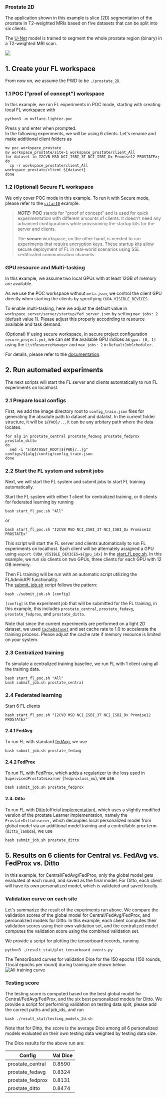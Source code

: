 ### Prostate 2D
The application shown in this example is slice (2D) segmentation of the prostate in T2-weighted MRIs based on five datasets that can be split into six clients.

The [U-Net](https://arxiv.org/abs/1505.04597) model is trained to segment the whole prostate region (binary) in a T2-weighted MRI scan. 

![](./figs/Prostate2D.png)

## 1. Create your FL workspace 
From now on, we assume the PWD to be `./prostate_2D`.

### 1.1 POC ("proof of concept") workspace
In this example, we run FL experiments in POC mode, starting with creating local FL workspace with

```
python3 -m nvflare.lighter.poc
```

Press y and enter when prompted.   
In the following experiments, we will be using 6 clients. Let's rename and make additional client folders as

```
mv poc workspace_prostate
mv workspace_prostate/site-1 workspace_prostate/client_All
for dataset in I2CVB MSD NCI_ISBI_3T NCI_ISBI_Dx Promise12 PROSTATEx; do
  cp -r workspace_prostate/client_All workspace_prostate/client_${dataset}
done
```

### 1.2 (Optional) Secure FL workspace
We only cover POC mode in this example. To run it with Secure mode, please refer to the [`cifar10`](../cifar10) example.
> **_NOTE:_** **POC** stands for "proof of concept" and is used for quick experimentation 
> with different amounts of clients.
> It doesn't need any advanced configurations while provisioning the startup kits for the server and clients. 
>
> The **secure** workspace, on the other hand, is needed to run experiments that require encryption keys. These startup kits allow secure deployment of FL in real-world scenarios 
> using SSL certificated communication channels.

### GPU resource and Multi-tasking
In this example, we assume two local GPUs with at least 12GB of memory are available. 

As we use the POC workspace without `meta.json`, we control the client GPU directly when starting the clients by specifying `CUDA_VISIBLE_DEVICES`. 

To enable multi-tasking, here we adjust the default value in `workspace_server/server/startup/fed_server.json` by setting `max_jobs: 2` (defualt value 1). Please adjust this properly accodrding to resource available and task demand. 

(Optional) If using secure workspace, in secure project configuration `secure_project.yml`, we can set the available GPU indices as `gpu: [0, 1]` using the `ListResourceManager` and `max_jobs: 2` in `DefaultJobScheduler`.

For details, please refer to the [documentation](https://nvflare.readthedocs.io/en/dev-2.1/user_guide/job.html).

## 2. Run automated experiments
The next scripts will start the FL server and clients automatically to run FL experiments on localhost.
### 2.1 Prepare local configs
First, we add the image directory root to `config_train.json` files for generating the absolute path to dataset and datalist. In the current folder structure, it will be `${PWD}/..`, it can be any arbitary path where the data locates.  
```
for alg in prostate_central prostate_fedavg prostate_fedprox prostate_ditto
do
  sed -i "s|DATASET_ROOT|${PWD}/..|g" configs/${alg}/config/config_train.json
done
```
### 2.2 Start the FL system and submit jobs
Next, we will start the FL system and submit jobs to start FL training automatically.

Start the FL system with either 1 client for centralized training, or 6 clients for federated learning by running
```
bash start_fl_poc.sh "All"
```
or
```
bash start_fl_poc.sh "I2CVB MSD NCI_ISBI_3T NCI_ISBI_Dx Promise12 PROSTATEx"
```
This script will start the FL server and clients automatically to run FL experiments on localhost. 
Each client will be alternately assigned a GPU using `export CUDA_VISIBLE_DEVICES=${gpu_idx}` in the [start_fl_poc.sh](./start_fl_poc.sh). 
In this example, we run six clients on two GPUs, three clients for each GPU with 12 GB memory.  

Then FL training will be run with an automatic script utilizing the FLAdminAPI functionality.    
The [submit_job.sh](./submit_job.sh) script follows the pattern:
```
bash ./submit_job.sh [config]
```
`[config]` is the experiment job that will be submitted for the FL training, in this example, this includes `prostate_central`, `prostate_fedavg`, `prostate_fedprox`, and `prostate_ditto`.  

Note that since the current experiments are performed on a light 2D dataset, we used [`CacheDataset`](https://docs.monai.io/en/stable/data.html#cachedataset) and set cache rate to 1.0 to accelerate the training process. Please adjust the cache rate if memory resource is limited on your system.

### 2.3 Centralized training
To simulate a centralized training baseline, we run FL with 1 client using all the training data. 
```
bash start_fl_poc.sh "All"
bash submit_job.sh prostate_central
```
### 2.4 Federated learning
Start 6 FL clients
```
bash start_fl_poc.sh "I2CVB MSD NCI_ISBI_3T NCI_ISBI_Dx Promise12 PROSTATEx"
```
#### 2.4.1 FedAvg 
To run FL with standard [fedAvg](https://arxiv.org/abs/1602.05629), we use
```
bash submit_job.sh prostate_fedavg
```
#### 2.4.2 FedProx 
To run FL with [FedProx](https://arxiv.org/abs/1812.06127), which adds a regularizer to the loss used in `SupervisedProstateLearner` (`fedproxloss_mu`), we use
```
bash submit_job.sh prostate_fedprox 
```
#### 2.4. Ditto 
To run FL with [Ditto](https://arxiv.org/abs/2012.04221)(official [implementation](https://github.com/litian96/ditto)), which uses a slightly modified version of the prostate Learner implementation, namely the `ProstateDittoLearner`, which decouples local personalized model from global model via an additional model training and a controllable prox term (`ditto_lambda`), we use
```
bash submit_job.sh prostate_ditto
```

## 5. Results on 6 clients for Central vs. FedAvg vs. FedProx vs. Ditto
In this example, for Central/FedAvg/FedProx, only the global model gets evaluated at each round, and saved as the final model. For Ditto, each client will have its own personalized model, which is validated and saved locally.
### Validation curve on each site

Let's summarize the result of the experiments run above. We compare the validation scores of 
the global model for Central/FedAvg/FedProx, and personalized models for Ditto. In this example, each client computes their validation scores using their own
validation set, and the centralized model computes the validation score using the combined validation set. 

We provide a script for plotting the tensorboard records, running
```
python3 ./result_stat/plot_tensorboard_events.py
```
The TensorBoard curves for validation Dice for the 150 epochs (150 rounds, 1 local epochs per round) during training are shown below:
![All training curve](./figs/all_training.png)

### Testing score
The testing score is computed based on the best global model for Central/FedAvg/FedProx, and the six best personalized models for Ditto.
We provide a script for performing validation on testing data split, please add the correct paths and job_ids, and run

```
bash ./result_stat/testing_models_2d.sh
```
Note that for Ditto, the score is the average Dice among all 6 personalized models evaluated on their own testing data weighted by testing data size.

The Dice results for the above run are:

| Config	          | 	Val Dice	 | 
|------------------|------------|
| prostate_central | 	0.8590	 | 
| prostate_fedavg  |   0.8324   | 
| prostate_fedprox |   0.8131   | 
| prostate_ditto   | 	0.8474	 |



